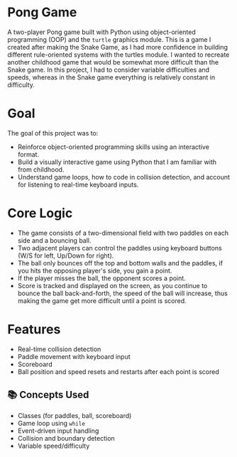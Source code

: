 # Pong Game

A two-player Pong game built with Python using object-oriented programming (OOP) and the `turtle` graphics module. This is a game I created after making the Snake Game, as I had more confidence in building different rule-oriented systems with the turtles module. I wanted to recreate another childhood game that would be somewhat more difficult than the Snake game. In this project, I had to consider variable difficulties and speeds, whereas in the Snake game everything is relatively constant in difficulty.

# Goal

The goal of this project was to:
- Reinforce object-oriented programming skills using an interactive format.
- Build a visually interactive game using Python that I am familiar with from childhood.
- Understand game loops, how to code in collision detection, and account for listening to real-time keyboard inputs.

# Core Logic

- The game consists of a two-dimensional field with two paddles on each side and a bouncing ball.
- Two adjacent players can control the paddles using keyboard buttons (W/S for left, Up/Down for right).
- The ball only bounces off the top and bottom walls and the paddles, if you hits the opposing player's side, you gain a point.
- If the player misses the ball, the opponent scores a point.
- Score is tracked and displayed on the screen, as you continue to bounce the ball back-and-forth, the speed of the ball will increase, thus making the game get more difficult until a point is scored.

# Features

- Real-time collision detection
- Paddle movement with keyboard input
- Scoreboard
- Ball position and speed resets and restarts after each point is scored

## 📚 Concepts Used

- Classes (for paddles, ball, scoreboard)
- Game loop using `while`
- Event-driven input handling
- Collision and boundary detection
- Variable speed/difficulty
